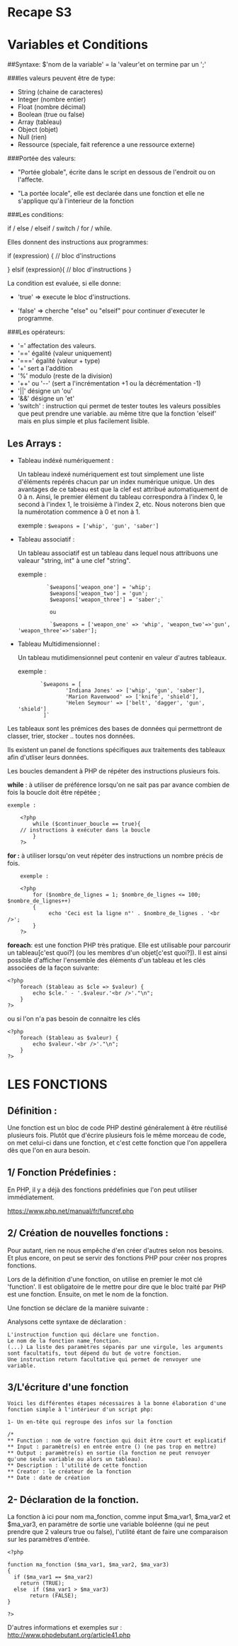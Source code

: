 # Recape S3





# Variables et Conditions  




##Syntaxe: $'nom de la variable' = la 'valeur'et on termine par un ';'



###les valeurs peuvent être de type:

- String (chaine de caracteres)
- Integer (nombre entier)
- Float (nombre décimal)
- Boolean (true ou false) 
- Array (tableau) 
- Object (objet)
- Null (rien)
- Ressource (speciale, fait reference a une ressource externe) 

###Portée des valeurs:

- "Portée globale", écrite dans le script en dessous de l'endroit ou on l'affecte.

- "La portée locale", elle est declarée dans une fonction et elle ne s'applique qu'à l'interieur de la fonction


###Les conditions: 

if / else / elseif / switch / for / while.

Elles donnent des instructions aux programmes:

if (expression) {
// bloc d'instructions 

} elsif (expression){
// bloc d'instructions
}


La condition est evaluée, si elle donne:

- 'true' =>
execute le bloc d'instructions.

- 'false' =>
cherche "else" ou "elseif" pour continuer d'executer le programme.

###Les opérateurs:

- '=' affectation des valeurs.
- '==' égalité (valeur uniquement) 
- '===' égalité (valeur + type)
-  '+' sert a l'addition 
- '%' modulo (reste de la division) 
- '++' ou '--' (sert a l'incrémentation +1 ou la décrémentation -1)
- '||' désigne un 'ou' 
- '&&' désigne un 'et'
- 'switch' : instruction qui permet de tester toutes les valeurs possibles que peut prendre une variable. au même titre que la fonction 'elseif' mais en plus simple et plus facilement lisible. 



## Les Arrays :

* Tableau indéxé numériquement :

    Un tableau indexé numériquement est tout simplement une liste d'éléments repérés chacun par un index numérique unique.
    Un des avantages de ce tabeau est que la clef est attribué automatiquement de 0 à n.
    Ainsi, le premier élément du tableau correspondra à l'index 0, le second à l'index 1, le troisième à l'index 2, etc. 
    Nous noterons bien que la numérotation commence à 0 et non à 1.
    
    exemple : 
                `
                $weapons = ['whip', 'gun', 'saber']
                `
                
* Tableau associatif :

    Un tableau associatif est un tableau dans lequel nous attribuons une valeaur "string, int" à une clef "string".
    
    exemple :   
              
               `$weapons['weapon_one'] = 'whip';
                $weapons['weapon_two'] = 'gun';
                $weapons['weapon_three'] = 'saber';`
                
                ou 
                
                `$weapons = ['weapon_one' => 'whip', 'weapon_two'=>'gun', 'weapon_three'=>'saber'];
                
            
 * Tableau Multidimensionnel : 
 
    Un tableau mutidimensionnel peut contenir en valeur d'autres tableaux. 
    
    exemple : 
    
              `$weapons = [
                      'Indiana Jones' => ['whip', 'gun', 'saber'],
                      'Marion Ravenwood' => ['knife', 'shield'],
                      'Helen Seymour' => ['belt', 'dagger', 'gun', 'shield']
               ]`
              
 
 
 Les tableaux sont les prémices des bases de données qui permettront de classer, trier, stocker .. toutes nos données.
 
 Ils existent un panel de fonctions spécifiques aux traitements des tableaux afin d'utliser leurs données.

Les boucles demandent à PHP de répéter des instructions plusieurs fois.

**while** : à utiliser de préférence lorsqu'on ne sait pas par avance combien de fois la boucle doit être répétée ;

    exemple :
    
        <?php
        	while ($continuer_boucle == true){
        // instructions à exécuter dans la boucle
        	}
        ?>



**for :** à utiliser lorsqu'on veut répéter des instructions un nombre précis de fois.

        exemple :
        
        <?php
	        for ($nombre_de_lignes = 1; $nombre_de_lignes <= 100; $nombre_de_lignes++)
	        {
				 echo 'Ceci est la ligne n°' . $nombre_de_lignes . '<br />';
	        }
	    ?>



**foreach**: est une fonction PHP très pratique. Elle est utilisable pour parcourir un tableau[c'est quoi?]
(ou les membres d'un objet[c'est quoi?]). Il est ainsi possible d'afficher l'ensemble des éléments d'un tableau et les clés associées de la façon suivante:

    <?php
	    foreach ($tableau as $cle => $valeur) {
		    echo $cle.' - '.$valeur.'<br />'."\n";
	    }
    ?>

ou si l'on n'a pas besoin de connaitre les clés

    <?php
	    foreach ($tableau as $valeur) {
    		echo $valeur.'<br />'."\n";
	    }
    ?>


# LES FONCTIONS 

## Définition : 

Une fonction est un bloc de code PHP destiné généralement à être réutilisé plusieurs fois. Plutôt que d'écrire plusieurs fois le même morceau de code, on met celui-ci dans une fonction, et c'est cette fonction que l'on appellera dès que l'on en aura besoin.


## 1/ Fonction Prédefinies : 

En PHP, il y a déjà des fonctions prédéfinies que l'on peut utiliser immédiatement. 

https://www.php.net/manual/fr/funcref.php

## 2/ Création de nouvelles fonctions : 

Pour autant, rien ne nous empêche d'en créer d'autres selon nos besoins. Et plus encore, on peut se servir des fonctions PHP pour créer nos propres fonctions.

Lors de la définition d'une fonction, on utilise en premier le mot clé 'function'. Il est obligatoire de le mettre pour dire que le bloc traité par PHP est une fonction. Ensuite, on met le nom de la fonction.

 Une fonction se déclare de la manière suivante :

<?php

function name_fonction ($params1, $params2, $params3, ... , $paramsN)
{
    // code de la fonction

    return ($une_variable) // facultatif
}

?>

Analysons cette syntaxe de déclaration :

    L'instruction function qui déclare une fonction.
    Le nom de la fonction name_fonction.
    (...) La liste des paramètres séparés par une virgule, les arguments sont facultatifs, tout dépend du but de votre fonction.
    Une instruction return facultative qui permet de renvoyer une variable. 

## 3/L'écriture d'une fonction

    Voici les différentes étapes nécessaires à la bonne élaboration d'une fonction simple à l'intérieur d'un script php:

    1- Un en-tête qui regroupe des infos sur la fonction

    /*
    ** Function : nom de votre fonction qui doit être court et explicatif
    ** Input : paramètre(s) en entrée entre () (ne pas trop en mettre)
    ** Output : paramètre(s) en sortie (la fonction ne peut renvoyer qu'une seule variable ou alors un tableau).
    ** Description : l'utilité de cette fonction
    ** Creator : le créateur de la fonction
    ** Date : date de création
 

  ##  2- Déclaration de la fonction.
 La fonction à ici pour nom ma_fonction, comme input $ma_var1, $ma_var2 et $ma_var3, en paramètre de sortie une variable boléenne (qui ne peut prendre que 2 valeurs true ou false), l'utilité étant de faire une comparaison sur les paramètres d'entrée.

    <?php

    function ma_fonction ($ma_var1, $ma_var2, $ma_var3)
    {
      if ($ma_var1 == $ma_var2)
        return (TRUE);
      else  if ($ma_var1 > $ma_var3)
           return (FALSE);
    }

    ?> 

D'autres informations et exemples sur : http://www.phpdebutant.org/article41.php

